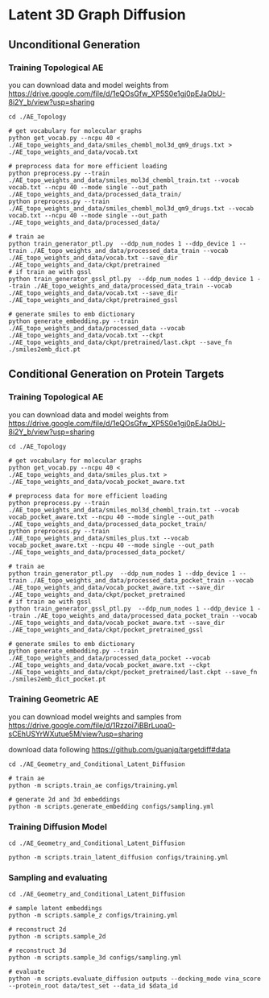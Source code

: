 # Latent 3D Graph Diffusion


## Unconditional Generation

### Training Topological AE
you can download data and model weights from https://drive.google.com/file/d/1eQOsGfw_XP5S0e1gj0pEJaObU-8i2Y_b/view?usp=sharing
```
cd ./AE_Topology

# get vocabulary for molecular graphs
python get_vocab.py --ncpu 40 < ./AE_topo_weights_and_data/smiles_chembl_mol3d_qm9_drugs.txt > ./AE_topo_weights_and_data/vocab.txt

# preprocess data for more efficient loading
python preprocess.py --train ./AE_topo_weights_and_data/smiles_mol3d_chembl_train.txt --vocab vocab.txt --ncpu 40 --mode single --out_path ./AE_topo_weights_and_data/processed_data_train/
python preprocess.py --train ./AE_topo_weights_and_data/smiles_chembl_mol3d_qm9_drugs.txt --vocab vocab.txt --ncpu 40 --mode single --out_path ./AE_topo_weights_and_data/processed_data/

# train ae
python train_generator_ptl.py  --ddp_num_nodes 1 --ddp_device 1 --train ./AE_topo_weights_and_data/processed_data_train --vocab ./AE_topo_weights_and_data/vocab.txt --save_dir ./AE_topo_weights_and_data/ckpt/pretrained
# if train ae with gssl
python train_generator_gssl_ptl.py  --ddp_num_nodes 1 --ddp_device 1 --train ./AE_topo_weights_and_data/processed_data_train --vocab ./AE_topo_weights_and_data/vocab.txt --save_dir ./AE_topo_weights_and_data/ckpt/pretrained_gssl

# generate smiles to emb dictionary
python generate_embedding.py --train ./AE_topo_weights_and_data/processed_data --vocab ./AE_topo_weights_and_data/vocab.txt --ckpt ./AE_topo_weights_and_data/ckpt/pretrained/last.ckpt --save_fn ./smiles2emb_dict.pt
```


## Conditional Generation on Protein Targets

### Training Topological AE
you can download data and model weights from https://drive.google.com/file/d/1eQOsGfw_XP5S0e1gj0pEJaObU-8i2Y_b/view?usp=sharing
```
cd ./AE_Topology

# get vocabulary for molecular graphs
python get_vocab.py --ncpu 40 < ./AE_topo_weights_and_data/smiles_plus.txt > ./AE_topo_weights_and_data/vocab_pocket_aware.txt

# preprocess data for more efficient loading
python preprocess.py --train ./AE_topo_weights_and_data/smiles_mol3d_chembl_train.txt --vocab vocab_pocket_aware.txt --ncpu 40 --mode single --out_path ./AE_topo_weights_and_data/processed_data_pocket_train/
python preprocess.py --train ./AE_topo_weights_and_data/smiles_plus.txt --vocab vocab_pocket_aware.txt --ncpu 40 --mode single --out_path ./AE_topo_weights_and_data/processed_data_pocket/

# train ae
python train_generator_ptl.py  --ddp_num_nodes 1 --ddp_device 1 --train ./AE_topo_weights_and_data/processed_data_pocket_train --vocab ./AE_topo_weights_and_data/vocab_pocket_aware.txt --save_dir ./AE_topo_weights_and_data/ckpt/pocket_pretrained
# if train ae with gssl
python train_generator_gssl_ptl.py  --ddp_num_nodes 1 --ddp_device 1 --train ./AE_topo_weights_and_data/processed_data_pocket_train --vocab ./AE_topo_weights_and_data/vocab_pocket_aware.txt --save_dir ./AE_topo_weights_and_data/ckpt/pocket_pretrained_gssl

# generate smiles to emb dictionary
python generate_embedding.py --train ./AE_topo_weights_and_data/processed_data_pocket --vocab ./AE_topo_weights_and_data/vocab_pocket_aware.txt --ckpt ./AE_topo_weights_and_data/ckpt/pocket_pretrained/last.ckpt --save_fn ./smiles2emb_dict_pocket.pt
```

### Training Geometric AE
you can download model weights and samples from https://drive.google.com/file/d/1Rzzoi7iBBrLuoa0-sCEhUSYrWXutue5M/view?usp=sharing

download data following https://github.com/guanjq/targetdiff#data
```
cd ./AE_Geometry_and_Conditional_Latent_Diffusion

# train ae
python -m scripts.train_ae configs/training.yml

# generate 2d and 3d embeddings
python -m scripts.generate_embedding configs/sampling.yml
```

### Training Diffusion Model
```
cd ./AE_Geometry_and_Conditional_Latent_Diffusion

python -m scripts.train_latent_diffusion configs/training.yml
```

### Sampling and evaluating
```
cd ./AE_Geometry_and_Conditional_Latent_Diffusion

# sample latent embeddings
python -m scripts.sample_z configs/training.yml

# reconstruct 2d
python -m scripts.sample_2d

# reconstruct 3d
python -m scripts.sample_3d configs/sampling.yml

# evaluate
python -m scripts.evaluate_diffusion outputs --docking_mode vina_score --protein_root data/test_set --data_id $data_id
```

